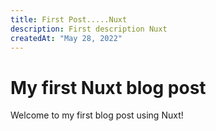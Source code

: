 ```yaml
---
title: First Post.....Nuxt
description: First description Nuxt
createdAt: "May 28, 2022"
---
```


# My first Nuxt blog post

Welcome to my first blog post using Nuxt!
